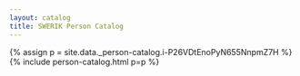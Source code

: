 ```yaml
---
layout: catalog
title: SWERIK Person Catalog
---
```

{% assign p = site.data._person-catalog.i-P26VDtEnoPyN655NnpmZ7H %}
{% include person-catalog.html p=p %}

